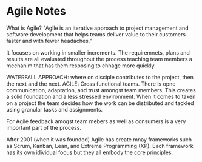 # Agile Notes
What is Agile? 
"Agile is an iterative approach to project management and software development that helps teams deliver value to their customers faster and with fewer headaches."

It focuses on working in smaller increments. 
The requiremnets, plans and results are all evaluated throughout the process teaching team members a mechanim that has them resposing to chnage more quickly.  

WATERFALL APPROACH: where on disciple contributes to the project, then the next and the next. 
AGILE: Cross functional teams. There is opne communication, adaptation, and trust amongst team members. This creates a solid foundation and a less stressed environment. 
When it comes to taken on a project the team decides how the work can be distributed and tackled using granular tasks and assignments. 

For Agile feedback amogst team mebers as well as consumers is a very important part of the process. 

After 2001 (when it was founded) Agile has create mnay frameworks such as Scrum, Kanban, Lean, and Extreme Programming (XP).
Each framework has its own idividual focus but they all embody the core principles. 